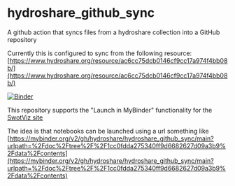 # hydroshare_github_sync

A github action that syncs files from a hydroshare collection into a GitHub repository

Currently this is configured to sync from the following resource:
[https://www.hydroshare.org/resource/ac6cc75dcb0146cf9cc17a974f4bb08b/](https://www.hydroshare.org/resource/ac6cc75dcb0146cf9cc17a974f4bb08b/)

[![Binder](https://mybinder.org/badge_logo.svg)](https://mybinder.org/v2/gh/hydroshare/hydroshare_github_sync/main)

This repository supports the "Launch in MyBinder" functionality for the [SwotViz site](https://swotvis-staging.cuahsi.io/#/notebooks)

The idea is that notebooks can be launched using a url something like
[https://mybinder.org/v2/gh/hydroshare/hydroshare_github_sync/main?urlpath=%2Fdoc%2Ftree%2F%2F1cc0fdda275340ff9d6682627d09a3b9%2Fdata%2Fcontents](https://mybinder.org/v2/gh/hydroshare/hydroshare_github_sync/main?urlpath=%2Fdoc%2Ftree%2F%2F1cc0fdda275340ff9d6682627d09a3b9%2Fdata%2Fcontents)